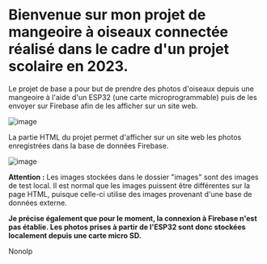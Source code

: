 <h1>Bienvenue sur mon projet de mangeoire à oiseaux connectée réalisé dans le cadre d'un projet scolaire en 2023.</h1>

<p>Le projet de base a pour but de prendre des photos d'oiseaux depuis une mangeoire à l'aide d'un ESP32 (une carte microprogrammable) puis de les envoyer sur Firebase afin de les afficher sur un site web.</p>

![image](https://github.com/Nonolp/esp32-projet-1ere/assets/78102501/eef4b03a-e889-4418-92e8-724c30d08273)


<p>La partie HTML du projet permet d'afficher sur un site web les photos enregistrées dans la base de données Firebase.</p>

![image](https://github.com/Nonolp/esp32-projet-1ere/assets/78102501/2cad1636-de71-4931-9785-7023f62715c2)


<p><strong>Attention :</strong> Les images stockées dans le dossier "images" sont des images de test local. Il est normal que les images puissent être différentes sur la page HTML, puisque celle-ci utilise des images provenant d'une base de données externe.</p>

<p><strong>Je précise également que pour le moment, la connexion à Firebase n'est pas établie. Les photos prises à partir de l'ESP32 sont donc stockées localement depuis une carte micro SD.</strong></p>

<p>Nonolp</p>
